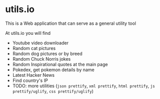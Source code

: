 # utils.io

This is a Web application that can serve as a general utility tool

At utils.io you will find
- Youtube video downloader
- Random cat pictures
- Random dog pictures or by breed
- Random Chuck Norris jokes
- Random Inspirational quotes at the main page
- Pokedex, get pokemon details by name
- Latest Hacker News
- Find country's IP
- TODO: more utilities (`json prettify`, `xml prettify`, `html prettify`, `js prettify/uglify`, `css prettify/uglify`)